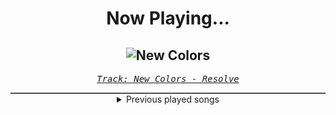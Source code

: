 <div align="center"> 
<h1>Now Playing...</h1>

![New Colors](https://i.scdn.co/image/ab67616d00001e02d997acc431576d64d19b9b5f)
--
_<samp><a href="https://open.spotify.com/track/4KmXbFGOBvPqBQI44q7tfa">Track: New Colors - Resolve</a></samp>_

<div style="border: 1px #4B5054 solid"></div>
<details>
  <summary>
    Previous played songs
  </summary>
  <table>
    <thead>
      <tr>
        <th>
          Artist
        </th>
        <th>
          Song
        </th>
        <th>
          Link
        </th>
      </tr>
    </thead>
    <tbody>
      <tr><td>Resolve</td><td>New Colors</td><td><a href="https://open.spotify.com/track/4KmXbFGOBvPqBQI44q7tfa">https://open.spotify.com/track/4KmXbFGOBvPqBQI44q7tfa</a></td></tr><tr><td>Resolve</td><td>Older Days</td><td><a href="https://open.spotify.com/track/3DjsiMycLUIbFsSz7hKndD">https://open.spotify.com/track/3DjsiMycLUIbFsSz7hKndD</a></td></tr><tr><td>Resolve</td><td>Move to Trash</td><td><a href="https://open.spotify.com/track/3oC2GXzx0QZ1MucxhFm2Yx">https://open.spotify.com/track/3oC2GXzx0QZ1MucxhFm2Yx</a></td></tr><tr><td>Resolve</td><td>Death Awaits</td><td><a href="https://open.spotify.com/track/2p0SheCF27mgQ8ootzdNMe">https://open.spotify.com/track/2p0SheCF27mgQ8ootzdNMe</a></td></tr><tr><td>Resolve</td><td>Older Days</td><td><a href="https://open.spotify.com/track/7qilEpiY3qeSYzV7kS5GYz">https://open.spotify.com/track/7qilEpiY3qeSYzV7kS5GYz</a></td></tr><tr><td>Resolve</td><td>Human</td><td><a href="https://open.spotify.com/track/01996KwNKMqRqhFaDnuLUU">https://open.spotify.com/track/01996KwNKMqRqhFaDnuLUU</a></td></tr><tr><td>Resolve</td><td>New Colors</td><td><a href="https://open.spotify.com/track/4KmXbFGOBvPqBQI44q7tfa">https://open.spotify.com/track/4KmXbFGOBvPqBQI44q7tfa</a></td></tr><tr><td>Resolve</td><td>Older Days</td><td><a href="https://open.spotify.com/track/3DjsiMycLUIbFsSz7hKndD">https://open.spotify.com/track/3DjsiMycLUIbFsSz7hKndD</a></td></tr><tr><td>Resolve</td><td>Move to Trash</td><td><a href="https://open.spotify.com/track/3oC2GXzx0QZ1MucxhFm2Yx">https://open.spotify.com/track/3oC2GXzx0QZ1MucxhFm2Yx</a></td></tr><tr><td>Resolve</td><td>Death Awaits</td><td><a href="https://open.spotify.com/track/2p0SheCF27mgQ8ootzdNMe">https://open.spotify.com/track/2p0SheCF27mgQ8ootzdNMe</a></td></tr><tr><td>Resolve</td><td>Older Days</td><td><a href="https://open.spotify.com/track/7qilEpiY3qeSYzV7kS5GYz">https://open.spotify.com/track/7qilEpiY3qeSYzV7kS5GYz</a></td></tr><tr><td>Resolve</td><td>Human</td><td><a href="https://open.spotify.com/track/01996KwNKMqRqhFaDnuLUU">https://open.spotify.com/track/01996KwNKMqRqhFaDnuLUU</a></td></tr><tr><td>Resolve</td><td>New Colors</td><td><a href="https://open.spotify.com/track/4KmXbFGOBvPqBQI44q7tfa">https://open.spotify.com/track/4KmXbFGOBvPqBQI44q7tfa</a></td></tr><tr><td>Resolve</td><td>Older Days</td><td><a href="https://open.spotify.com/track/3DjsiMycLUIbFsSz7hKndD">https://open.spotify.com/track/3DjsiMycLUIbFsSz7hKndD</a></td></tr><tr><td>Resolve</td><td>Move to Trash</td><td><a href="https://open.spotify.com/track/3oC2GXzx0QZ1MucxhFm2Yx">https://open.spotify.com/track/3oC2GXzx0QZ1MucxhFm2Yx</a></td></tr><tr><td>Resolve</td><td>Death Awaits</td><td><a href="https://open.spotify.com/track/2p0SheCF27mgQ8ootzdNMe">https://open.spotify.com/track/2p0SheCF27mgQ8ootzdNMe</a></td></tr><tr><td>Resolve</td><td>Older Days</td><td><a href="https://open.spotify.com/track/7qilEpiY3qeSYzV7kS5GYz">https://open.spotify.com/track/7qilEpiY3qeSYzV7kS5GYz</a></td></tr><tr><td>Resolve</td><td>Human</td><td><a href="https://open.spotify.com/track/01996KwNKMqRqhFaDnuLUU">https://open.spotify.com/track/01996KwNKMqRqhFaDnuLUU</a></td></tr><tr><td>Resolve</td><td>New Colors</td><td><a href="https://open.spotify.com/track/4KmXbFGOBvPqBQI44q7tfa">https://open.spotify.com/track/4KmXbFGOBvPqBQI44q7tfa</a></td></tr><tr><td>Resolve</td><td>Older Days</td><td><a href="https://open.spotify.com/track/3DjsiMycLUIbFsSz7hKndD">https://open.spotify.com/track/3DjsiMycLUIbFsSz7hKndD</a></td></tr>
    </tbody>
  </table>
</details>

</div>
